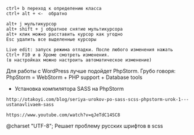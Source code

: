 ```
ctrl+ b переход к определению класса
ctrl+ alt + <-  обратно
```
```
alt+ j мультикурсор
alt+ shift + j обратное снятие мультикурсора
alt+ клик можно расставить курсор как угодно
Esc удалить все выделенные курсоры
```
```
Live edit: запуск режима отладки. После любого изменения нажать
Ctrl+ F10 и в Хроме смотреть изменения.
(в настройках можно настроить автоматическое изменение)
```
Для работы с WordPress лучше подойдет PhpStorm. Грубо говоря: PhpStorm = WebStorm + PHP support + Database tools 

* Установка компилятора SASS на PhpStorm 

```
http://otakoyi.com/blog/seriya-urokov-po-sass-scss-phpstorm-urok-1---ustanavlivaem-sass

https://www.youtube.com/watch?v=qJeTdC14SC8
```
@charset "UTF-8";  Решает проблему русских шрифтов в scss

